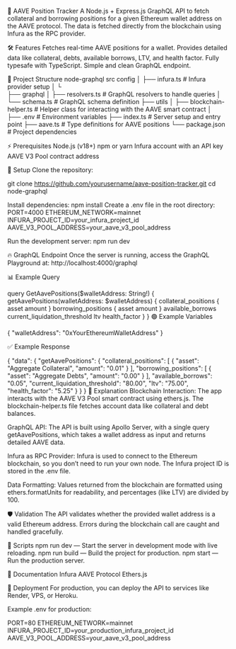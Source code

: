 🚀 AAVE Position Tracker
A Node.js + Express.js GraphQL API to fetch collateral and borrowing positions for a given Ethereum wallet address on the AAVE protocol. The data is fetched directly from the blockchain using Infura as the RPC provider.

🛠️ Features
Fetches real-time AAVE positions for a wallet.
Provides detailed data like collateral, debts, available borrows, LTV, and health factor.
Fully typesafe with TypeScript.
Simple and clean GraphQL endpoint.

📂 Project Structure
node-graphql
src
    config
│   ├── infura.ts                 # Infura provider setup
│   └    
├── graphql
│   ├── resolvers.ts              # GraphQL resolvers to handle queries
│   └── schema.ts                 # GraphQL schema definition
├── utils
│   ├── blockchain-helper.ts      # Helper class for interacting with the AAVE smart contract
│   
├── .env                         # Environment variables
├── index.ts                     # Server setup and entry point
├── aave.ts                      # Type definitions for AAVE positions
└── package.json                 # Project dependencies

⚡ Prerequisites
Node.js (v18+)
npm or yarn
Infura account with an API key
AAVE V3 Pool contract address

📘 Setup
Clone the repository:


git clone https://github.com/yourusername/aave-position-tracker.git
cd node-graphql

Install dependencies:
npm install
Create a .env file in the root directory:
PORT=4000
ETHEREUM_NETWORK=mainnet
INFURA_PROJECT_ID=your_infura_project_id
AAVE_V3_POOL_ADDRESS=your_aave_v3_pool_address

Run the development server:
npm run dev

🔥 GraphQL Endpoint
Once the server is running, access the GraphQL Playground at:
http://localhost:4000/graphql

📊 Example Query

query GetAavePositions($walletAddress: String!) {
getAavePositions(walletAddress: $walletAddress) {
collateral_positions {
asset
amount
}
borrowing_positions {
asset
amount
}
available_borrows
current_liquidation_threshold
ltv
health_factor
}
}
🟢 Example Variables

{
"walletAddress": "0xYourEthereumWalletAddress"
}

✅ Example Response

{
"data": {
"getAavePositions": {
"collateral_positions": [
{
"asset": "Aggregate Collateral",
"amount": "0.01"
}
],
"borrowing_positions": [
{
"asset": "Aggregate Debts",
"amount": "0.00"
}
],
"available_borrows": "0.05",
"current_liquidation_threshold": "80.00",
"ltv": "75.00",
"health_factor": "5.25"
}
}
}
🧠 Explanation
Blockchain Interaction:
The app interacts with the AAVE V3 Pool smart contract using ethers.js. The blockchain-helper.ts file fetches account data like collateral and debt balances.

GraphQL API:
The API is built using Apollo Server, with a single query getAavePositions, which takes a wallet address as input and returns detailed AAVE data.

Infura as RPC Provider:
Infura is used to connect to the Ethereum blockchain, so you don’t need to run your own node. The Infura project ID is stored in the .env file.

Data Formatting:
Values returned from the blockchain are formatted using ethers.formatUnits for readability, and percentages (like LTV) are divided by 100.

🛡️ Validation
The API validates whether the provided wallet address is a valid Ethereum address.
Errors during the blockchain call are caught and handled gracefully.

📄 Scripts
npm run dev — Start the server in development mode with live reloading.
npm run build — Build the project for production.
npm start — Run the production server.

📘 Documentation
Infura
AAVE Protocol
Ethers.js

🚀 Deployment
For production, you can deploy the API to services like Render, VPS, or Heroku.

Example .env for production:

PORT=80
ETHEREUM_NETWORK=mainnet
INFURA_PROJECT_ID=your_production_infura_project_id
AAVE_V3_POOL_ADDRESS=your_aave_v3_pool_address